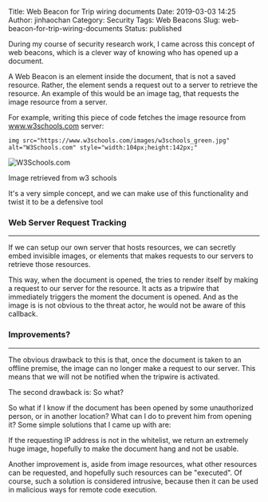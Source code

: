 Title: Web Beacon for Trip wiring documents
Date: 2019-03-03 14:25
Author: jinhaochan
Category: Security
Tags: Web Beacons
Slug: web-beacon-for-trip-wiring-documents
Status: published

<!-- wp:paragraph -->

During my course of security research work, I came across this concept of web beacons, which is a clever way of knowing who has opened up a document.

<!-- /wp:paragraph -->

<!-- wp:paragraph -->

A Web Beacon is an element inside the document, that is not a saved resource. Rather, the element sends a request out to a server to retrieve the resource. An example of this would be an image tag, that requests the image resource from a server.

<!-- /wp:paragraph -->

<!-- wp:paragraph -->

For example, writing this piece of code fetches the image resource from www.w3schools.com server:

<!-- /wp:paragraph -->

<!-- wp:paragraph -->

`img src="https://www.w3schools.com/images/w3schools_green.jpg" alt="W3Schools.com" style="width:104px;height:142px;"`

<!-- /wp:paragraph -->

<!-- wp:image {"align":"center"} -->

>


![W3Schools.com](https://www.w3schools.com/images/w3schools_green.jpg)  
<figcaption>
Image retrieved from w3 schools
</figcaption>




<!-- /wp:image -->

<!-- wp:paragraph -->

It's a very simple concept, and we can make use of this functionality and twist it to be a defensive tool

<!-- /wp:paragraph -->

<!-- wp:heading {"level":3} -->

### Web Server Request Tracking

<!-- /wp:heading -->

<!-- wp:separator -->

------------------------------------------------------------------------

<!-- /wp:separator -->

</p>
<!-- wp:paragraph -->

If we can setup our own server that hosts resources, we can secretly embed invisible images, or elements that makes requests to our servers to retrieve those resources.

<!-- /wp:paragraph -->

<!-- wp:paragraph -->

This way, when the document is opened, the tries to render itself by making a request to our server for the resource. It acts as a tripwire that immediately triggers the moment the document is opened. And as the image is is not obvious to the threat actor, he would not be aware of this callback.

<!-- /wp:paragraph -->

<!-- wp:heading {"level":3} -->

### Improvements?

<!-- /wp:heading -->

<!-- wp:separator -->

------------------------------------------------------------------------

<!-- /wp:separator -->

</p>
<!-- wp:paragraph -->

The obvious drawback to this is that, once the document is taken to an offline premise, the image can no longer make a request to our server. This means that we will not be notified when the tripwire is activated.

<!-- /wp:paragraph -->

<!-- wp:paragraph -->

The second drawback is: So what?

<!-- /wp:paragraph -->

<!-- wp:paragraph -->

So what if I know if the document has been opened by some unauthorized person, or in another location? What can I do to prevent him from opening it? Some simple solutions that I came up with are:

<!-- /wp:paragraph -->

<!-- wp:paragraph -->

If the requesting IP address is not in the whitelist, we return an extremely huge image, hopefully to make the document hang and not be usable.

<!-- /wp:paragraph -->

<!-- wp:paragraph -->

Another improvement is, aside from image resources, what other resources can be requested, and hopefully such resources can be "executed". Of course, such a solution is considered intrusive, because then it can be used in malicious ways for remote code execution.

<!-- /wp:paragraph -->
